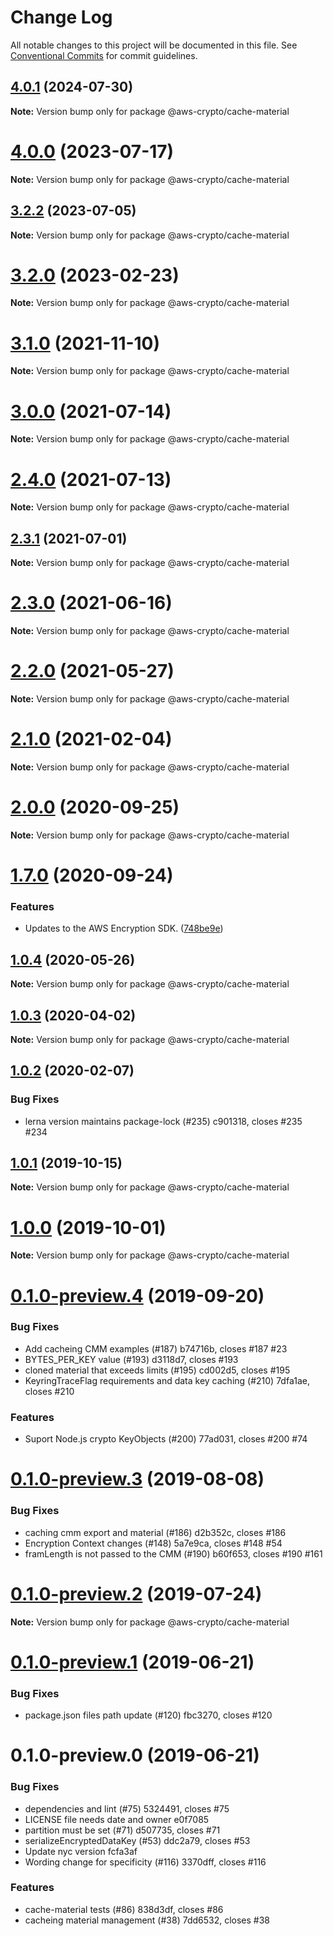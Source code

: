 # Change Log

All notable changes to this project will be documented in this file.
See [Conventional Commits](https://conventionalcommits.org) for commit guidelines.

## [4.0.1](https://github.com/aws/aws-encryption-sdk-javascript/compare/v4.0.0...v4.0.1) (2024-07-30)

**Note:** Version bump only for package @aws-crypto/cache-material

# [4.0.0](https://github.com/aws/aws-encryption-sdk-javascript/compare/v3.2.2...v4.0.0) (2023-07-17)

**Note:** Version bump only for package @aws-crypto/cache-material

## [3.2.2](https://github.com/aws/aws-encryption-sdk-javascript/compare/v3.2.1...v3.2.2) (2023-07-05)

**Note:** Version bump only for package @aws-crypto/cache-material

# [3.2.0](https://github.com/aws/aws-encryption-sdk-javascript/compare/v3.1.1...v3.2.0) (2023-02-23)

**Note:** Version bump only for package @aws-crypto/cache-material

# [3.1.0](https://github.com/aws/aws-encryption-sdk-javascript/compare/v3.0.3...v3.1.0) (2021-11-10)

**Note:** Version bump only for package @aws-crypto/cache-material

# [3.0.0](https://github.com/aws/aws-encryption-sdk-javascript/compare/v2.4.0...v3.0.0) (2021-07-14)

**Note:** Version bump only for package @aws-crypto/cache-material

# [2.4.0](https://github.com/aws/aws-encryption-sdk-javascript/compare/v2.3.1...v2.4.0) (2021-07-13)

**Note:** Version bump only for package @aws-crypto/cache-material

## [2.3.1](https://github.com/aws/aws-encryption-sdk-javascript/compare/v2.3.0...v2.3.1) (2021-07-01)

**Note:** Version bump only for package @aws-crypto/cache-material

# [2.3.0](https://github.com/aws/aws-encryption-sdk-javascript/compare/v2.2.1...v2.3.0) (2021-06-16)

**Note:** Version bump only for package @aws-crypto/cache-material

# [2.2.0](https://github.com/aws/private-aws-encryption-sdk-javascript-staging/compare/@aws-crypto/cache-material@2.1.0...@aws-crypto/cache-material@2.2.0) (2021-05-27)

**Note:** Version bump only for package @aws-crypto/cache-material

# [2.1.0](https://github.com/aws/aws-encryption-sdk-javascript/compare/@aws-crypto/cache-material@2.0.0...@aws-crypto/cache-material@2.1.0) (2021-02-04)

**Note:** Version bump only for package @aws-crypto/cache-material

# [2.0.0](https://github.com/aws/private-aws-encryption-sdk-javascript-staging/compare/@aws-crypto/cache-material@1.7.0...@aws-crypto/cache-material@2.0.0) (2020-09-25)

**Note:** Version bump only for package @aws-crypto/cache-material

# [1.7.0](https://github.com/aws/private-aws-encryption-sdk-javascript-staging/compare/@aws-crypto/cache-material@1.0.4...@aws-crypto/cache-material@1.7.0) (2020-09-24)

### Features

- Updates to the AWS Encryption SDK. ([748be9e](https://github.com/aws/private-aws-encryption-sdk-javascript-staging/commit/748be9e1799d999a350e9cafbf902d43aeab0aa5))

## [1.0.4](https://github.com/aws/aws-encryption-sdk-javascript/compare/@aws-crypto/cache-material@1.0.3...@aws-crypto/cache-material@1.0.4) (2020-05-26)

**Note:** Version bump only for package @aws-crypto/cache-material

## [1.0.3](https://github.com/aws/aws-encryption-sdk-javascript/compare/@aws-crypto/cache-material@1.0.2...@aws-crypto/cache-material@1.0.3) (2020-04-02)

**Note:** Version bump only for package @aws-crypto/cache-material

## [1.0.2](/compare/@aws-crypto/cache-material@1.0.1...@aws-crypto/cache-material@1.0.2) (2020-02-07)

### Bug Fixes

- lerna version maintains package-lock (#235) c901318, closes #235 #234

## [1.0.1](/compare/@aws-crypto/cache-material@1.0.0...@aws-crypto/cache-material@1.0.1) (2019-10-15)

**Note:** Version bump only for package @aws-crypto/cache-material

# [1.0.0](/compare/@aws-crypto/cache-material@0.1.0-preview.4...@aws-crypto/cache-material@1.0.0) (2019-10-01)

**Note:** Version bump only for package @aws-crypto/cache-material

# [0.1.0-preview.4](/compare/@aws-crypto/cache-material@0.1.0-preview.3...@aws-crypto/cache-material@0.1.0-preview.4) (2019-09-20)

### Bug Fixes

- Add cacheing CMM examples (#187) b74716b, closes #187 #23
- BYTES_PER_KEY value (#193) d3118d7, closes #193
- cloned material that exceeds limits (#195) cd002d5, closes #195
- KeyringTraceFlag requirements and data key caching (#210) 7dfa1ae, closes #210

### Features

- Suport Node.js crypto KeyObjects (#200) 77ad031, closes #200 #74

# [0.1.0-preview.3](/compare/@aws-crypto/cache-material@0.1.0-preview.2...@aws-crypto/cache-material@0.1.0-preview.3) (2019-08-08)

### Bug Fixes

- caching cmm export and material (#186) d2b352c, closes #186
- Encryption Context changes (#148) 5a7e9ca, closes #148 #54
- framLength is not passed to the CMM (#190) b60f653, closes #190 #161

# [0.1.0-preview.2](/compare/@aws-crypto/cache-material@0.1.0-preview.1...@aws-crypto/cache-material@0.1.0-preview.2) (2019-07-24)

**Note:** Version bump only for package @aws-crypto/cache-material

# [0.1.0-preview.1](/compare/@aws-crypto/cache-material@0.1.0-preview.0...@aws-crypto/cache-material@0.1.0-preview.1) (2019-06-21)

### Bug Fixes

- package.json files path update (#120) fbc3270, closes #120

# 0.1.0-preview.0 (2019-06-21)

### Bug Fixes

- dependencies and lint (#75) 5324491, closes #75
- LICENSE file needs date and owner e0f7085
- partition must be set (#71) d507735, closes #71
- serializeEncryptedDataKey (#53) ddc2a79, closes #53
- Update nyc version fcfa3af
- Wording change for specificity (#116) 3370dff, closes #116

### Features

- cache-material tests (#86) 838d3df, closes #86
- cacheing material management (#38) 7dd6532, closes #38
